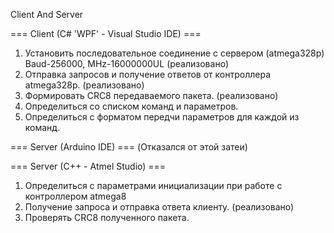 Client And Server


=== Client (C# 'WPF' - Visual Studio IDE) ===
1) Установить последовательное соединение с сервером (atmega328p) Baud-256000, MHz-16000000UL (реализовано)
2) Отправка запросов и получение ответов от контроллера atmega328p. (реализовано)
3) Формировать CRC8 передаваемого пакета. (реализовано)
4) Определиться со списком команд и параметров.
5) Определиться с форматом передчи параметров для каждой из команд.

=== Server (Arduino IDE) === (Отказался от этой затеи)

=== Server (C++ - Atmel Studio) ===
1) Определиться с параметрами инициализации при работе с контроллером atmega8
2) Получение запроса и отправка ответа клиенту. (реализовано) 
3) Проверять CRC8 полученного пакета.
